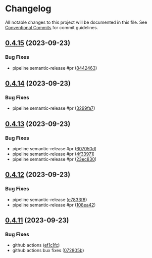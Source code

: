 # Changelog

All notable changes to this project will be documented in this file. See
[Conventional Commits](https://conventionalcommits.org) for commit guidelines.

## [0.4.15](https://github.com/svange/openbrain/compare/v0.4.14...v0.4.15) (2023-09-23)


### Bug Fixes

* pipeline semantic-release #pr ([8442463](https://github.com/svange/openbrain/commit/844246375fe3eb718ecb94e4fb4753bde832ebd9))

## [0.4.14](https://github.com/svange/openbrain/compare/v0.4.13...v0.4.14) (2023-09-23)


### Bug Fixes

* pipeline semantic-release #pr ([3299fa7](https://github.com/svange/openbrain/commit/3299fa7d6cd0214826f56600c4b2efec408eb42c))

## [0.4.13](https://github.com/svange/openbrain/compare/v0.4.12...v0.4.13) (2023-09-23)


### Bug Fixes

* pipeline semantic-release #pr ([607050d](https://github.com/svange/openbrain/commit/607050d63211bb238ae686ac580a815b1dd54b0f))
* pipeline semantic-release #pr ([4f33971](https://github.com/svange/openbrain/commit/4f339713c10fc5ce6e710bd43f13a5070c6362db))
* pipeline semantic-release #pr ([23ec830](https://github.com/svange/openbrain/commit/23ec830712051e47ed7c9be08987ab1ca087ecdb))

## [0.4.12](https://github.com/svange/openbrain/compare/v0.4.11...v0.4.12) (2023-09-23)


### Bug Fixes

* pipeline semantic-release ([e7833f8](https://github.com/svange/openbrain/commit/e7833f8ab0c7bb4d8c6d85f804ab281012118334))
* pipeline semantic-release #pr ([108ea42](https://github.com/svange/openbrain/commit/108ea42bce60d798e751b44efaee035ffa080721))

## [0.4.11](https://github.com/svange/openbrain/compare/v0.4.10...v0.4.11) (2023-09-23)


### Bug Fixes

* github actions ([ef1c1fc](https://github.com/svange/openbrain/commit/ef1c1fcc1d0d65fcb004c066d642a5b3e99c5235))
* github actions bux fixes ([072805b](https://github.com/svange/openbrain/commit/072805b0dffc558a9a067df1265ec839e2c72e35))
